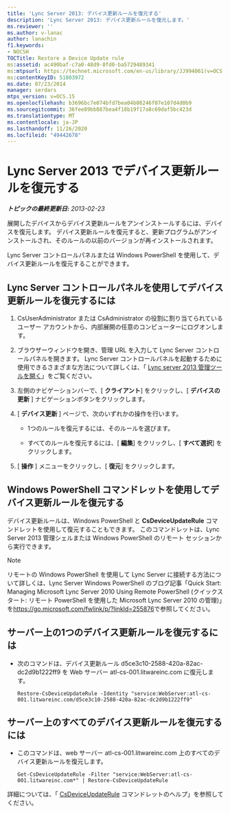 ```yaml
---
title: 'Lync Server 2013: デバイス更新ルールを復元する'
description: 'Lync Server 2013: デバイス更新ルールを復元します。'
ms.reviewer: ''
ms.author: v-lanac
author: lanachin
f1.keywords:
- NOCSH
TOCTitle: Restore a Device Update rule
ms:assetid: ac490baf-c7a0-48d9-8fd0-ba5729489341
ms:mtpsurl: https://technet.microsoft.com/en-us/library/JJ994061(v=OCS.15)
ms:contentKeyID: 51803972
ms.date: 07/23/2014
manager: serdars
mtps_version: v=OCS.15
ms.openlocfilehash: b3696bc7e074bfd7bea04b08246f07e107d4d0b9
ms.sourcegitcommit: 36fee89bb887bea4f18b19f17a8c69daf5bc423d
ms.translationtype: MT
ms.contentlocale: ja-JP
ms.lasthandoff: 11/26/2020
ms.locfileid: "49442678"
---
```

# <a name="restore-a-device-update-rule-in-lync-server-2013"></a>Lync Server 2013 でデバイス更新ルールを復元する

<div data-xmlns="http://www.w3.org/1999/xhtml">

<div class="topic" data-xmlns="http://www.w3.org/1999/xhtml" data-msxsl="urn:schemas-microsoft-com:xslt" data-cs="https://msdn.microsoft.com/">

<div data-asp="https://msdn2.microsoft.com/asp">



</div>

<div id="mainSection">

<div id="mainBody">

<span> </span>

_**トピックの最終更新日:** 2013-02-23_

展開したデバイスからデバイス更新ルールをアンインストールするには、デバイスを復元します。 デバイス更新ルールを復元すると、更新プログラムがアンインストールされ、そのルールの以前のバージョンが再インストールされます。

Lync Server コントロールパネルまたは Windows PowerShell を使用して、デバイス更新ルールを復元することができます。

<div>

## <a name="to-restore-device-update-rules-by-using-lync-server-control-panel"></a>Lync Server コントロールパネルを使用してデバイス更新ルールを復元するには

1.  CsUserAdministrator または CsAdministrator の役割に割り当てられているユーザー アカウントから、内部展開の任意のコンピューターにログオンします。

2.  ブラウザーウィンドウを開き、管理 URL を入力して Lync Server コントロールパネルを開きます。 Lync Server コントロールパネルを起動するために使用できるさまざまな方法について詳しくは、「 [Lync server 2013 管理ツールを開く](lync-server-2013-open-lync-server-administrative-tools.md)」をご覧ください。

3.  左側のナビゲーションバーで、[ **クライアント**] をクリックし、[ **デバイスの更新** ] ナビゲーションボタンをクリックします。

4.  [ **デバイス更新** ] ページで、次のいずれかの操作を行います。
    
      - 1つのルールを復元するには、そのルールを選びます。
    
      - すべてのルールを復元するには、[ **編集**] をクリックし、[ **すべて選択**] をクリックします。

5.  [ **操作** ] メニューをクリックし、[ **復元**] をクリックします。

</div>

<div>

## <a name="restoring-device-update-rules-by-using-windows-powershell-cmdlets"></a>Windows PowerShell コマンドレットを使用してデバイス更新ルールを復元する

デバイス更新ルールは、Windows PowerShell と **CsDeviceUpdateRule** コマンドレットを使用して復元することもできます。 このコマンドレットは、Lync Server 2013 管理シェルまたは Windows PowerShell のリモート セッションから実行できます。

<div>


> [!NOTE]  
> リモートの Windows PowerShell を使用して Lync Server に接続する方法について詳しくは、Lync Server Windows PowerShell のブログ記事「Quick Start: Managing Microsoft Lync Server 2010 Using Remote PowerShell (クイックスタート: リモート PowerShell を使用した Microsoft Lync Server 2010 の管理)」を<A href="https://go.microsoft.com/fwlink/p/?linkid=255876">https://go.microsoft.com/fwlink/p/?linkId=255876</A>で参照してください。



</div>

<div>

## <a name="to-restore-a-single-device-update-rule-on-a-server"></a>サーバー上の1つのデバイス更新ルールを復元するには

  - 次のコマンドは、デバイス更新ルール d5ce3c10-2588-420a-82ac-dc2d9b1222ff9 を Web サーバー atl-cs-001.litwareinc.com に復元します。
    
        Restore-CsDeviceUpdateRule -Identity "service:WebServer:atl-cs-001.litwareinc.com/d5ce3c10-2588-420a-82ac-dc2d9b1222ff9"

</div>

<div>

## <a name="to-restore-all-the-device-update-rules-on-a-server"></a>サーバー上のすべてのデバイス更新ルールを復元するには

  - このコマンドは、web サーバー atl-cs-001.litwareinc.com 上のすべてのデバイス更新ルールを復元します。
    
        Get-CsDeviceUpdateRule -Filter "service:WebServer:atl-cs-001.litwareinc.com*" | Restore-CsDeviceUpdateRule

</div>

詳細については、「 [CsDeviceUpdateRule](https://docs.microsoft.com/powershell/module/skype/Restore-CsDeviceUpdateRule) コマンドレットのヘルプ」を参照してください。

</div>

</div>

<span> </span>

</div>

</div>

</div>


